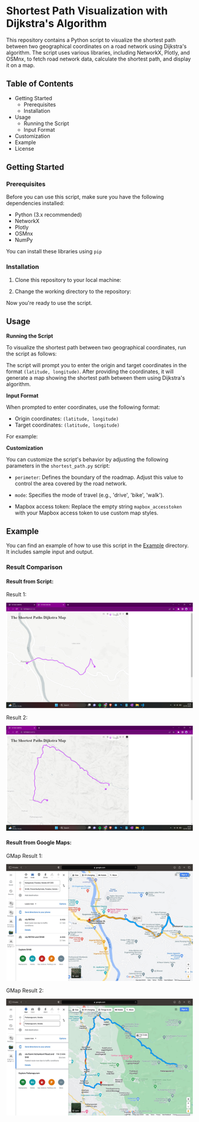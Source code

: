 # Shortest Path Visualization with Dijkstra's Algorithm

This repository contains a Python script to visualize the shortest path between two geographical coordinates on a road network using Dijkstra's algorithm. The script uses various libraries, including NetworkX, Plotly, and OSMnx, to fetch road network data, calculate the shortest path, and display it on a map.

## Table of Contents

- Getting Started
  - Prerequisites
  - Installation
- Usage
  - Running the Script
  - Input Format
- Customization
- Example
- License

## Getting Started

### Prerequisites

Before you can use this script, make sure you have the following dependencies installed:

- Python (3.x recommended)
- NetworkX
- Plotly
- OSMnx
- NumPy

You can install these libraries using `pip`


### Installation

1. Clone this repository to your local machine:


2. Change the working directory to the repository:


Now you're ready to use the script.

## Usage

**Running the Script**

To visualize the shortest path between two geographical coordinates, run the script as follows:


The script will prompt you to enter the origin and target coordinates in the format `(latitude, longitude)`. After providing the coordinates, it will generate a map showing the shortest path between them using Dijkstra's algorithm.

**Input Format**

When prompted to enter coordinates, use the following format:

- Origin coordinates: `(latitude, longitude)`
- Target coordinates: `(latitude, longitude)`

For example:


**Customization**

You can customize the script's behavior by adjusting the following parameters in the `shortest_path.py` script:

- `perimeter`: Defines the boundary of the roadmap. Adjust this value to control the area covered by the road network.

- `mode`: Specifies the mode of travel (e.g., 'drive', 'bike', 'walk').

- Mapbox access token: Replace the empty string `mapbox_accesstoken` with your Mapbox access token to use custom map styles.

## Example

You can find an example of how to use this script in the [Example](/example) directory. It includes sample input and output.

### Result Comparison

#### Result from Script:

Result 1:

![Result 1](Result1.jpg)

Result 2:

![Result 2](Result2.jpg)

#### Result from Google Maps:

GMap Result 1:

![GMap Result 1](GMap_Result1.jpg)

GMap Result 2:

![GMap Result 2](GMap_Result2.jpg)



